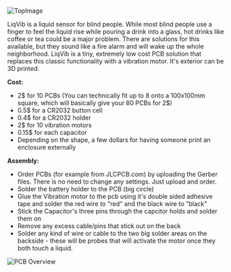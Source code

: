![TopImage](https://i.imgur.com/FxDKcrs.png)

LiqVib is a liquid sensor for blind people. While most blind people use a finger to feel the liquid rise while pouring a drink into a glass, hot drinks like coffee or tea could be a major problem. There are solutions for this available, but they sound like a fire alarm and will wake up the whole neighborhood. LiqVib is a tiny, extremely low cost PCB solution that replaces this classic functionality with a vibration motor. It's exterior can be 3D printed.  


**Cost:**

- 2$ for 10 PCBs (You can technically fit up to 8 onto a 100x100mm square, which will basically give your 80 PCBs for 2$)
- 0.5$ for a CR2032 button cell
- 0.4$ for a CR2032 holder
- 2$ for 10 vibration motors
- 0.15$ for each capacitor
- Depending on the shape, a few dollars for having someone print an enclosure externally


**Assembly:**

- Order PCBs (for example from JLCPCB.com) by uploading the Gerber files. There is no need to change any settings. Just upload and order.  
- Solder the battery holder to the PCB (big circle)
- Glue the Vibration motor to the pcb using it's double sided adhesive tape and solder the red wire to "red" and the black wire to "black"
- Stick the Capacitor's three pins through the capcitor holds and solder them on
- Remove any excess cable/pins that stick out on the back
- Solder any kind of wire or cable to the two big solder areas on the backside - these will be probes that will activate the motor once they both touch a liquid.




![PCB Overview](https://i.imgur.com/ECWN8Vo.png)

